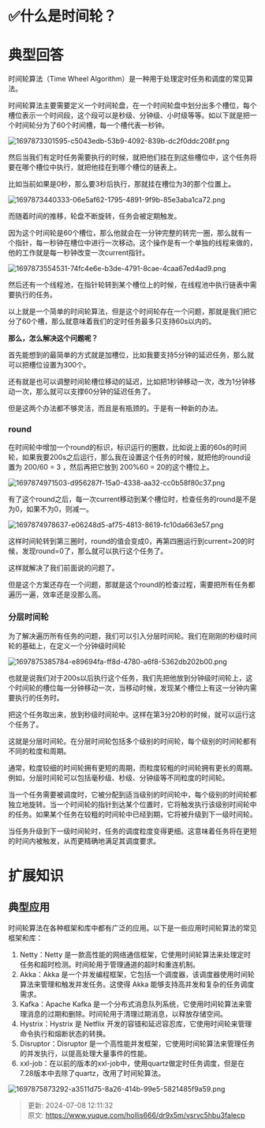 # ✅什么是时间轮？

# 典型回答


时间轮算法（Time Wheel Algorithm）是一种用于处理定时任务和调度的常见算法。



时间轮算法主要需要定义一个时间轮盘，在一个时间轮盘中划分出多个槽位，每个槽位表示一个时间段，这个段可以是秒级、分钟级、小时级等等。如以下就是把一个时间轮分为了60个时间槽，每一个槽代表一秒钟。



![1697873301595-c5043edb-53b9-4092-839b-dc2f0ddc208f.png](./img/kqkG8wyvWrjfDyDB/1697873301595-c5043edb-53b9-4092-839b-dc2f0ddc208f-538026.png)



然后当我们有定时任务需要执行的时候，就把他们挂在到这些槽位中，这个任务将要在哪个槽位中执行，就把他挂在到哪个槽位的链表上。



比如当前如果是0秒，那么要3秒后执行，那就挂在槽位为3的那个位置上。



![1697873440333-06e5af62-1795-4891-9f9b-85e3aba1ca72.png](./img/kqkG8wyvWrjfDyDB/1697873440333-06e5af62-1795-4891-9f9b-85e3aba1ca72-928510.png)



而随着时间的推移，轮盘不断旋转，任务会被定期触发。



因为这个时间轮是60个槽位，那么他就会在一分钟完整的转完一圈，那么就有一个指针，每一秒钟在槽位中进行一次移动。这个操作是有一个单独的线程来做的，他的工作就是每一秒钟改变一次current指针。



![1697873554531-74fc4e6e-b3de-4791-8cae-4caa67ed4ad9.png](./img/kqkG8wyvWrjfDyDB/1697873554531-74fc4e6e-b3de-4791-8cae-4caa67ed4ad9-072785.png)



然后还有一个线程池，在指针轮转到某个槽位上的时候，在线程池中执行链表中需要执行的任务。



以上就是一个简单的时间轮算法，但是这个时间轮存在一个问题，那就是我们把它分了60个槽，那么就意味着我们的定时任务最多只支持60s以内的。



**那么，怎么解决这个问题呢？**



首先能想到的最简单的方式就是加槽位，比如我要支持5分钟的延迟任务，那么就可以把槽位设置为300个。



还有就是也可以调整时间轮槽位移动的延迟，比如把1秒钟移动一次，改为1分钟移动一次，那么就可以支撑60分钟的延迟任务了。



但是这两个办法都不够灵活，而且是有瓶颈的。于是有一种新的办法。



### round


在时间轮中增加一个round的标识，标识运行的圈数，比如说上面的60s的时间轮，如果我要200s之后运行，那么我在设置这个任务的时候，就把他的round设置为 200/60 = 3 ，然后再把它放到 200%60 = 20的这个槽位上。

![1697874971503-d956287f-15a0-4338-aa32-cc0b58f80c37.png](./img/kqkG8wyvWrjfDyDB/1697874971503-d956287f-15a0-4338-aa32-cc0b58f80c37-603752.png)



有了这个round之后，每一次current移动到某个槽位时，检查任务的round是不是为0，如果不为0，则减一。



![1697874978637-e06248d5-af75-4813-8619-fc10da663e57.png](./img/kqkG8wyvWrjfDyDB/1697874978637-e06248d5-af75-4813-8619-fc10da663e57-610522.png)



这样时间轮转到第三圈时，round的值会变成0，再第四圈运行到current=20的时候，发现round=0了，那么就可以执行这个任务了。



这样就解决了我们前面说的问题了。



但是这个方案还存在一个问题，那就是这个round的检查过程，需要把所有任务都遍历一遍，效率还是没那么高。



### 分层时间轮


为了解决遍历所有任务的问题，我们可以引入分层时间轮。我们在刚刚的秒级时间轮的基础上，在定义一个分钟级时间轮

![1697875385784-e89694fa-ff8d-4780-a6f8-5362db202b00.png](./img/kqkG8wyvWrjfDyDB/1697875385784-e89694fa-ff8d-4780-a6f8-5362db202b00-088308.png)



也就是说我们对于200s以后执行这个任务，我们先把他放到分钟级时间轮上，这个时间轮的槽位每一分钟移动一次，当移动时候，发现某个槽位上有这一分钟内需要执行的任务时。



把这个任务取出来，放到秒级时间轮中。这样在第3分20秒的时候，就可以运行这个任务了。



这就是分层时间轮。在分层时间轮包括多个级别的时间轮，每个级别的时间轮都有不同的粒度和周期。



通常，粒度较细的时间轮拥有更短的周期，而粒度较粗的时间轮拥有更长的周期。例如，分层时间轮可以包括毫秒级、秒级、分钟级等不同粒度的时间轮。



当一个任务需要被调度时，它被分配到适当级别的时间轮中，每个级别的时间轮都独立地旋转。当一个时间轮的指针到达某个位置时，它将触发执行该级别时间轮中的任务。如果某个任务在较粗的时间轮中已经到期，它将被升级到下一级时间轮。



当任务升级到下一级时间轮时，任务的调度粒度变得更细。这意味着任务将在更短的时间内被触发，从而更精确地满足其调度要求。





# 扩展知识


## 典型应用


时间轮算法在各种框架和库中都有广泛的应用。以下是一些应用时间轮算法的常见框架和库：



1. Netty：Netty 是一款高性能的网络通信框架，它使用时间轮算法来处理定时任务和超时检测。时间轮用于管理通道的超时和重连机制。
2. Akka：Akka 是一个并发编程框架，它包括一个调度器，该调度器使用时间轮算法来管理和触发并发任务。这使得 Akka 能够支持高并发和复杂的任务调度需求。
3. Kafka：Apache Kafka 是一个分布式消息队列系统，它使用时间轮算法来管理消息的过期和删除。时间轮用于清理过期消息，以释放存储空间。
4. Hystrix：Hystrix 是 Netflix 开发的容错和延迟容忍库，它使用时间轮来管理命令执行和熔断状态的转换。
5. Disruptor：Disruptor 是一个高性能并发框架，它使用时间轮算法来管理任务的并发执行，以提高处理大量事件的性能。
6. xxl-job：在以前的版本的xxl-job中，使用quartz做定时任务调度，但是在7.28版本中去除了quartz，改用了时间轮算法。  
 

![1697875873292-a3511d75-8a26-414b-99e5-5821485f9a59.png](./img/kqkG8wyvWrjfDyDB/1697875873292-a3511d75-8a26-414b-99e5-5821485f9a59-583506.png)



> 更新: 2024-07-08 12:11:32  
> 原文: <https://www.yuque.com/hollis666/dr9x5m/vsrvc5hbu3falecp>